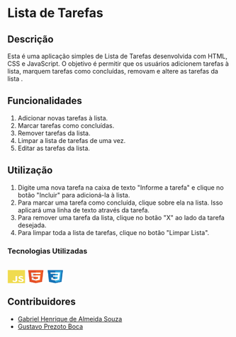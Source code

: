 # Lista de Tarefas

## Descrição

Esta é uma aplicação simples de Lista de Tarefas desenvolvida com HTML, CSS e JavaScript. O objetivo é permitir que os usuários adicionem tarefas à lista, marquem tarefas como concluídas, removam e altere as tarefas da lista .

## Funcionalidades

1. Adicionar novas tarefas à lista.
2. Marcar tarefas como concluídas.
3. Remover tarefas da lista.
4. Limpar a lista de tarefas de uma vez.
5. Editar as tarefas da lista.

## Utilização

1. Digite uma nova tarefa na caixa de texto "Informe a tarefa" e clique no botão "Incluir" para adicioná-la à lista.
2. Para marcar uma tarefa como concluída, clique sobre ela na lista. Isso aplicará uma linha de texto através da tarefa.
3. Para remover uma tarefa da lista, clique no botão "X" ao lado da tarefa desejada.
4. Para limpar toda a lista de tarefas, clique no botão "Limpar Lista".

### Tecnologias Utilizadas

<div style="display: inline_block"><br>
  <img align="center" alt="Js" height="30" width="40" src="https://raw.githubusercontent.com/devicons/devicon/master/icons/javascript/javascript-plain.svg">
  <img align="center" alt="HTML" height="30" width="40" src="https://raw.githubusercontent.com/devicons/devicon/master/icons/html5/html5-original.svg">
  <img align="center" alt="CSS" height="30" width="40" src="https://raw.githubusercontent.com/devicons/devicon/master/icons/css3/css3-original.svg">
</div>

## Contribuidores

- [Gabriel Henrique de Almeida Souza](https://www.linkedin.com/in/gabriel-henrique-de-almeida-souza-3ba475250/)
- [Gustavo Prezoto Boca](https://www.linkedin.com/in/gustavo-prezoto-boca-28485a164/)

